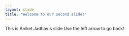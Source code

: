 ```yaml
---
layout: slide
title: "Welcome to our second slide!"
---
```

This is Aniket Jadhav's slide
Use the left arrow to go back!

